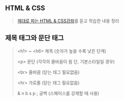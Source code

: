 ## HTML & CSS
> [제대로 파는 HTML & CSS강좌](https://www.youtube.com/watch?v=TrC2x4N0XqY&t=5127s)를 듣고 학습한 내용 정리

## 제목 태그와 문단 태그
> &lt;h1&gt; ~ &lt;h6&gt; 제목 (숫자가 높을 수록 낮은 단계)
> 
> &lt;p&gt; 문단 (각각의 줄바꿈이 됨 단, 기본스타일일 경우)
> 
> &lt;br&gt; 줄바꿈 (닫는 태그 필요없음)
> 
> &lt;hr&gt; 가로줄 (닫는 태그 필요없음)
> 
> & n b s p ;	공백 (스페이스를 강제할 때 사용)
